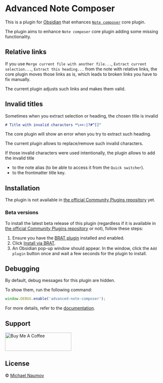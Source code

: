# Advanced Note Composer

This is a plugin for [Obsidian](https://obsidian.md/) that enhances [`Note composer`](https://help.obsidian.md/plugins/note-composer) core plugin.

The plugin aims to enhance `Note composer` core plugin adding some missing functionality.

## Relative links

If you use `Merge current file with another file...`, `Extract current selection...`, `Extract this heading...` from the note with relative links, the core plugin moves those links as is, which leads to broken links you have to fix manually.

The current plugin adjusts such links and makes them valid.

## Invalid titles

Sometimes when you extract selection or heading, the chosen title is invalid

```md
# Title with invalid characters *\<>:|?#^[]"
```

The core plugin will show an error when you try to extract such heading.

The current plugin allows to replace/remove such invalid characters.

If those invalid characters were used intentionally, the plugin allows to add the invalid title

- to the note alias (to be able to access it from the `Quick switcher`).
- to the frontmatter title key.

## Installation

The plugin is not available in [the official Community Plugins repository](https://obsidian.md/plugins) yet.

### Beta versions

To install the latest beta release of this plugin (regardless if it is available in [the official Community Plugins repository](https://obsidian.md/plugins) or not), follow these steps:

1. Ensure you have the [BRAT plugin](https://obsidian.md/plugins?id=obsidian42-brat) installed and enabled.
2. Click [Install via BRAT](https://intradeus.github.io/http-protocol-redirector?r=obsidian://brat?plugin=https://github.com/mnaoumov/obsidian-advanced-note-composer).
3. An Obsidian pop-up window should appear. In the window, click the `Add plugin` button once and wait a few seconds for the plugin to install.

## Debugging

By default, debug messages for this plugin are hidden.

To show them, run the following command:

```js
window.DEBUG.enable('advanced-note-composer');
```

For more details, refer to the [documentation](https://github.com/mnaoumov/obsidian-dev-utils?tab=readme-ov-file#debugging).

## Support

<a href="https://www.buymeacoffee.com/mnaoumov" target="_blank"><img src="https://cdn.buymeacoffee.com/buttons/v2/default-yellow.png" alt="Buy Me A Coffee" style="height: 60px !important;width: 217px !important;"></a>

## License

© [Michael Naumov](https://github.com/mnaoumov/)
